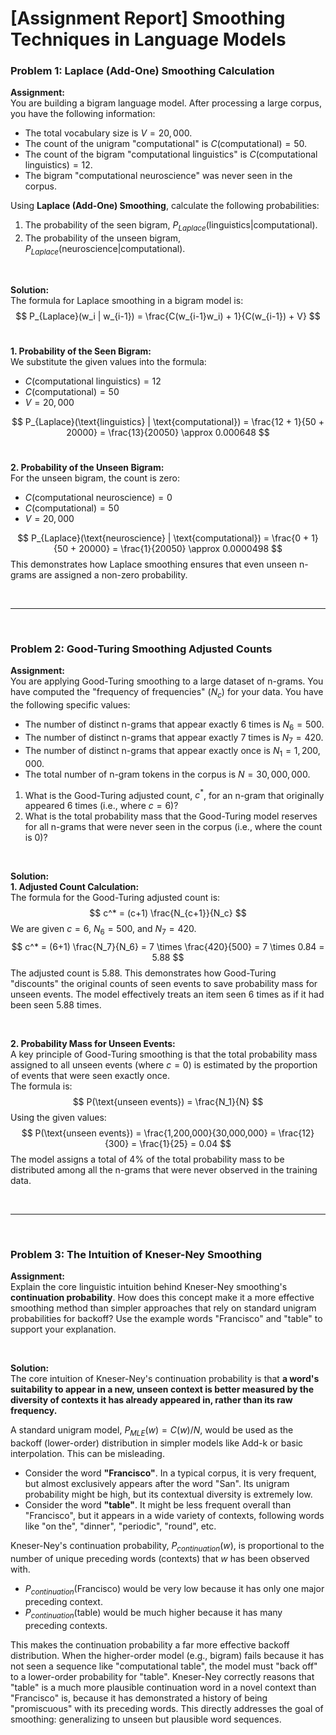 # [Assignment Report] Smoothing Techniques in Language Models

### **Problem 1: Laplace (Add-One) Smoothing Calculation**

**Assignment:**
<br>
You are building a bigram language model. After processing a large corpus, you have the following information:
* The total vocabulary size is $V = 20,000$.
* The count of the unigram "computational" is $C(\text{computational}) = 50$.
* The count of the bigram "computational linguistics" is $C(\text{computational linguistics}) = 12$.
* The bigram "computational neuroscience" was never seen in the corpus.

Using **Laplace (Add-One) Smoothing**, calculate the following probabilities:
1.  The probability of the seen bigram, $P_{Laplace}(\text{linguistics} | \text{computational})$.
2.  The probability of the unseen bigram, $P_{Laplace}(\text{neuroscience} | \text{computational})$.

<br>

**Solution:**
<br>
The formula for Laplace smoothing in a bigram model is:
$$
P_{Laplace}(w_i | w_{i-1}) = \frac{C(w_{i-1}w_i) + 1}{C(w_{i-1}) + V}
$$
<br>

**1. Probability of the Seen Bigram:**
<br>
We substitute the given values into the formula:
* $C(\text{computational linguistics}) = 12$
* $C(\text{computational}) = 50$
* $V = 20,000$

$$
P_{Laplace}(\text{linguistics} | \text{computational}) = \frac{12 + 1}{50 + 20000} = \frac{13}{20050} \approx 0.000648
$$
<br>

**2. Probability of the Unseen Bigram:**
<br>
For the unseen bigram, the count is zero:
* $C(\text{computational neuroscience}) = 0$
* $C(\text{computational}) = 50$
* $V = 20,000$

$$
P_{Laplace}(\text{neuroscience} | \text{computational}) = \frac{0 + 1}{50 + 20000} = \frac{1}{20050} \approx 0.0000498
$$
This demonstrates how Laplace smoothing ensures that even unseen n-grams are assigned a non-zero probability.

<br>

---

<br>

### **Problem 2: Good-Turing Smoothing Adjusted Counts**

**Assignment:**
<br>
You are applying Good-Turing smoothing to a large dataset of n-grams. You have computed the "frequency of frequencies" ($N_c$) for your data. You have the following specific values:
* The number of distinct n-grams that appear exactly 6 times is $N_6 = 500$.
* The number of distinct n-grams that appear exactly 7 times is $N_7 = 420$.
* The number of distinct n-grams that appear exactly once is $N_1 = 1,200,000$.
* The total number of n-gram tokens in the corpus is $N = 30,000,000$.

1.  What is the Good-Turing adjusted count, $c^*$, for an n-gram that originally appeared 6 times (i.e., where $c=6$)?
2.  What is the total probability mass that the Good-Turing model reserves for all n-grams that were never seen in the corpus (i.e., where the count is 0)?

<br>

**Solution:**
<br>
**1. Adjusted Count Calculation:**
<br>
The formula for the Good-Turing adjusted count is:
$$
c^* = (c+1) \frac{N_{c+1}}{N_c}
$$
We are given $c=6$, $N_6 = 500$, and $N_7 = 420$.
$$
c^* = (6+1) \frac{N_7}{N_6} = 7 \times \frac{420}{500} = 7 \times 0.84 = 5.88
$$
The adjusted count is 5.88. This demonstrates how Good-Turing "discounts" the original counts of seen events to save probability mass for unseen events. The model effectively treats an item seen 6 times as if it had been seen 5.88 times.

<br>

**2. Probability Mass for Unseen Events:**
<br>
A key principle of Good-Turing smoothing is that the total probability mass assigned to all unseen events (where $c=0$) is estimated by the proportion of events that were seen exactly once.
<br>
The formula is:
$$
P(\text{unseen events}) = \frac{N_1}{N}
$$
Using the given values:
$$
P(\text{unseen events}) = \frac{1,200,000}{30,000,000} = \frac{12}{300} = \frac{1}{25} = 0.04
$$
The model assigns a total of 4% of the total probability mass to be distributed among all the n-grams that were never observed in the training data.

<br>

---

<br>

### **Problem 3: The Intuition of Kneser-Ney Smoothing**

**Assignment:**
<br>
Explain the core linguistic intuition behind Kneser-Ney smoothing's **continuation probability**. How does this concept make it a more effective smoothing method than simpler approaches that rely on standard unigram probabilities for backoff? Use the example words "Francisco" and "table" to support your explanation.

<br>

**Solution:**
<br>
The core intuition of Kneser-Ney's continuation probability is that **a word's suitability to appear in a new, unseen context is better measured by the diversity of contexts it has already appeared in, rather than its raw frequency.**

A standard unigram model, $P_{MLE}(w) = C(w)/N$, would be used as the backoff (lower-order) distribution in simpler models like Add-k or basic interpolation. This can be misleading.

* Consider the word **"Francisco"**. In a typical corpus, it is very frequent, but almost exclusively appears after the word "San". Its unigram probability might be high, but its contextual diversity is extremely low.
* Consider the word **"table"**. It might be less frequent overall than "Francisco", but it appears in a wide variety of contexts, following words like "on the", "dinner", "periodic", "round", etc.

Kneser-Ney's continuation probability, $P_{continuation}(w)$, is proportional to the number of unique preceding words (contexts) that $w$ has been observed with.
* $P_{continuation}(\text{Francisco})$ would be very low because it has only one major preceding context.
* $P_{continuation}(\text{table})$ would be much higher because it has many preceding contexts.

This makes the continuation probability a far more effective backoff distribution. When the higher-order model (e.g., bigram) fails because it has not seen a sequence like "computational table", the model must "back off" to a lower-order probability for "table". Kneser-Ney correctly reasons that "table" is a much more plausible continuation word in a novel context than "Francisco" is, because it has demonstrated a history of being "promiscuous" with its preceding words. This directly addresses the goal of smoothing: generalizing to unseen but plausible word sequences.